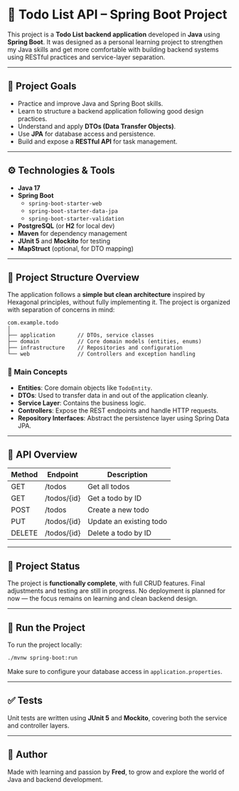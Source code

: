 
# 📝 Todo List API – Spring Boot Project

This project is a **Todo List backend application** developed in **Java** using **Spring Boot**. It was designed as a personal learning project to strengthen my Java skills and get more comfortable with building backend systems using RESTful practices and service-layer separation.

---

## 📌 Project Goals

- Practice and improve Java and Spring Boot skills.
- Learn to structure a backend application following good design practices.
- Understand and apply **DTOs (Data Transfer Objects)**.
- Use **JPA** for database access and persistence.
- Build and expose a **RESTful API** for task management.

---

## ⚙️ Technologies & Tools

- **Java 17**
- **Spring Boot**
    - `spring-boot-starter-web`
    - `spring-boot-starter-data-jpa`
    - `spring-boot-starter-validation`
- **PostgreSQL** (or **H2** for local dev)
- **Maven** for dependency management
- **JUnit 5** and **Mockito** for testing
- **MapStruct** (optional, for DTO mapping)

---

## 🧱 Project Structure Overview

The application follows a **simple but clean architecture** inspired by Hexagonal principles, without fully implementing it. The project is organized with separation of concerns in mind:

```
com.example.todo
│
├── application       // DTOs, service classes
├── domain            // Core domain models (entities, enums)
├── infrastructure    // Repositories and configuration
└── web               // Controllers and exception handling
```

### 📌 Main Concepts

- **Entities**: Core domain objects like `TodoEntity`.
- **DTOs**: Used to transfer data in and out of the application cleanly.
- **Service Layer**: Contains the business logic.
- **Controllers**: Expose the REST endpoints and handle HTTP requests.
- **Repository Interfaces**: Abstract the persistence layer using Spring Data JPA.

---

## 📮 API Overview

| Method | Endpoint         | Description               |
|--------|------------------|---------------------------|
| GET    | /todos           | Get all todos             |
| GET    | /todos/{id}      | Get a todo by ID          |
| POST   | /todos           | Create a new todo         |
| PUT    | /todos/{id}      | Update an existing todo   |
| DELETE | /todos/{id}      | Delete a todo by ID       |

---

## 🚀 Project Status

The project is **functionally complete**, with full CRUD features. Final adjustments and testing are still in progress. No deployment is planned for now — the focus remains on learning and clean backend design.

---

## 📁 Run the Project

To run the project locally:

```bash
./mvnw spring-boot:run
```

Make sure to configure your database access in `application.properties`.

---

## ✅ Tests

Unit tests are written using **JUnit 5** and **Mockito**, covering both the service and controller layers.

---

## 📌 Author

Made with learning and passion by **Fred**, to grow and explore the world of Java and backend development.
